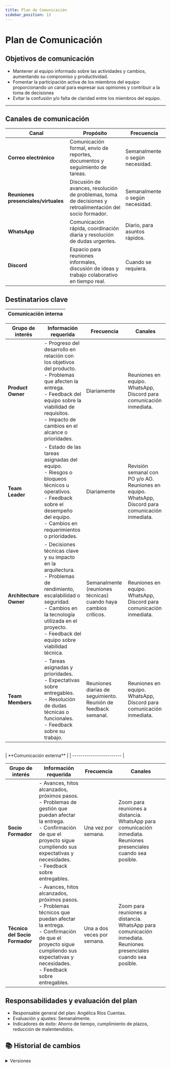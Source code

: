 ```yaml
---
title: Plan de Comunicación
sidebar_position: 13
---
```


# Plan de Comunicación

## **Objetivos de comunicación**

- Mantener al equipo informado sobre las actividades y cambios, aumentando su compromiso y productividad.
- Fomentar la participación activa de los miembros del equipo proporcionando un canal para expresar sus opiniones y contribuir a la toma de decisiones
- Evitar la confusión y/o falta de claridad entre los miembros del equipo.

---

## **Canales de comunicación**

| **Canal**                            | **Propósito**                                                                                             | **Frecuencia**                  |
| ------------------------------------ | --------------------------------------------------------------------------------------------------------- | ------------------------------- |
| **Correo electrónico**               | Comunicación formal, envío de reportes, documentos y seguimiento de tareas.                               | Semanalmente o según necesidad. |
| **Reuniones presenciales/virtuales** | Discusión de avances, resolución de problemas, toma de decisiones y retroalimentación del socio formador. | Semanalmente o según necesidad. |
| **WhatsApp**                         | Comunicación rápida, coordinación diaria y resolución de dudas urgentes.                                  | Diario, para asuntos rápidos.   |
| **Discord**                          | Espacio para reuniones informales, discusión de ideas y trabajo colaborativo en tiempo real.              | Cuando se requiera.             |

## **Destinatarios clave**

| **Comunicación interna** |
| ------------------------ |

| **Grupo de interés**   | **Información requerida**                                                                                                                                                                                                                     | **Frecuencia**                                                  | **Canales**                                                                                         |
| ---------------------- | --------------------------------------------------------------------------------------------------------------------------------------------------------------------------------------------------------------------------------------------- | --------------------------------------------------------------- | --------------------------------------------------------------------------------------------------- |
| **Product Owner**      | - Progreso del desarrollo en relación con los objetivos del producto. <br /> - Problemas que afecten la entrega. <br /> - Feedback del equipo sobre la viabilidad de requisitos. <br /> - Impacto de cambios en el alcance o prioridades.     | Diariamente                                                     | Reuniones en equipo. WhatsApp, Discord para comunicación inmediata.                                 |
| **Team Leader**        | - Estado de las tareas asignadas del equipo. <br /> - Riesgos o bloqueos técnicos u operativos. <br /> - Feedback sobre el desempeño del equipo. <br /> - Cambios en requerimientos o prioridades.                                            | Diariamente                                                     | Revisión semanal con PO y/o AO. Reuniones en equipo. WhatsApp, Discord para comunicación inmediata. |
| **Architecture Owner** | - Decisiones técnicas clave y su impacto en la arquitectura. <br /> - Problemas de rendimiento, escalabilidad o seguridad. <br /> - Cambios en la tecnología utilizada en el proyecto. <br /> - Feedback del equipo sobre viabilidad técnica. | Semanalmente (reuniones técnicas) cuando haya cambios críticos. | Reuniones en equipo. WhatsApp, Discord para comunicación inmediata.                                 |
| **Team Members**       | - Tareas asignadas y prioridades. <br /> - Expectativas sobre entregables. <br /> - Resolución de dudas técnicas o funcionales. <br /> - Feedback sobre su trabajo.                                                                           | Reuniones diarias de seguimiento. Reunión de feedback semanal.  | Reuniones en equipo. WhatsApp, Discord para comunicación inmediata.                                 |

<br />
| **Comunicación externa** |
| ------------------------ |

| **Grupo de interés**           | **Información requerida**                                                                                                                                                                                                                | **Frecuencia**              | **Canales**                                                                                                       |
| ------------------------------ | ---------------------------------------------------------------------------------------------------------------------------------------------------------------------------------------------------------------------------------------- | --------------------------- | ----------------------------------------------------------------------------------------------------------------- |
| **Socio Formador**             | - Avances, hitos alcanzados, próximos pasos. <br /> - Problemas de gestión que puedan afectar la entrega. <br /> - Confirmación de que el proyecto sigue cumpliendo sus expectativas y necesidades. <br /> - Feedback sobre entregables. | Una vez por semana.         | Zoom para reuniones a distancia. WhatsApp para comunicación inmediata. Reuniones presenciales cuando sea posible. |
| **Técnico del Socio Formador** | - Avances, hitos alcanzados, próximos pasos. <br /> - Problemas técnicos que puedan afectar la entrega. <br /> - Confirmación de que el proyecto sigue cumpliendo sus expectativas y necesidades. <br /> - Feedback sobre entregables.   | Una a dos veces por semana. | Zoom para reuniones a distancia. WhatsApp para comunicación inmediata. Reuniones presenciales cuando sea posible. |

## **Responsabilidades y evaluación del plan**

- Responsable general del plan: Angélica Ríos Cuentas.
- Evaluación y ajustes: Semanalmente.
- Indicadores de éxito: Ahorro de tiempo, cumplimiento de plazos, reducción de malentendidos.

## 📚 Historial de cambios

<details>
  <summary>Versiones</summary>
  
| **Tipo de Versión** | **Descripción**                        | **Fecha** | **Colaborador**               |
| ------------------- | -------------------------------------- | --------- | ----------------------------- |
| **1.0**             | Integración del documento a Docusaurus | 24/4/2025 | Carlos Iván Fonseca Mondragón |
| **1.1**             | Actualización del plan de comunicación | 27/5/2025 | Angélica Ríos Cuentas         |
</details>
